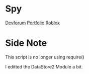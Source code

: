 # Spy
[Devforum](https://devforum.roblox.com/u/electricalspy) [Portfolio](https://devforum.roblox.com/t/spys-portfolio/1012063) [Roblox](https://www.roblox.com/users/23456171/profile)


# Side Note

This script is no longer using require()

I editted the DataStore2 Module a bit.
